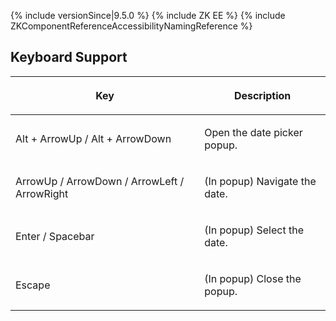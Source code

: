  {% include
versionSince\|9.5.0 %} {% include ZK EE %} {% include
ZKComponentReferenceAccessibilityNamingReference %}

## Keyboard Support

<table>
<thead>
<tr class="header">
<th><center>
<p>Key</p>
</center></th>
<th><center>
<p>Description</p>
</center></th>
</tr>
</thead>
<tbody>
<tr class="odd">
<td><p>Alt + ArrowUp / Alt + ArrowDown</p></td>
<td><p>Open the date picker popup.</p></td>
</tr>
<tr class="even">
<td><p>ArrowUp / ArrowDown / ArrowLeft / ArrowRight</p></td>
<td><p>(In popup) Navigate the date.</p></td>
</tr>
<tr class="odd">
<td><p>Enter / Spacebar</p></td>
<td><p>(In popup) Select the date.</p></td>
</tr>
<tr class="even">
<td><p>Escape</p></td>
<td><p>(In popup) Close the popup.</p></td>
</tr>
</tbody>
</table>
